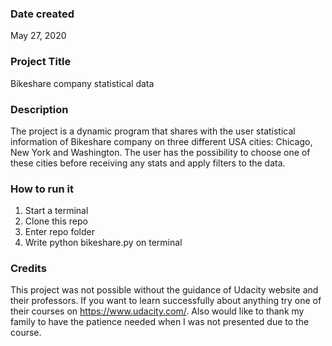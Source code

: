 ### Date created
May 27, 2020

### Project Title
Bikeshare company statistical data

### Description
The project is a dynamic program that shares with the user statistical information of Bikeshare company on three different USA cities: Chicago, New York and Washington.
The user has the possibility to choose one of these cities before receiving any stats and apply filters to the data.

### How to run it
1. Start a terminal
2. Clone this repo
3. Enter repo folder
4. Write python bikeshare.py on terminal

### Credits
This project was not possible without the guidance of Udacity website and their professors. If you want to learn successfully about anything try one of their courses on https://www.udacity.com/.
Also would like to thank my family to have the patience needed when I was not presented due to the course.
